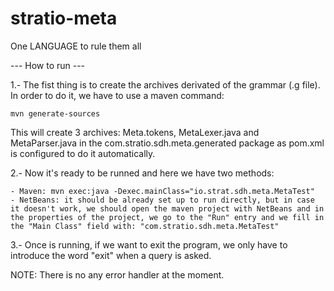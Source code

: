 stratio-meta
============

One LANGUAGE to rule them all

--- How to run ---

1.- The fist thing is to create the archives derivated of the grammar (.g file). In order to do it, we have to use a maven command:

	mvn generate-sources

This will create 3 archives: Meta.tokens, MetaLexer.java and MetaParser.java in the com.stratio.sdh.meta.generated package as pom.xml is configured to do it automatically.

2.- Now it's ready to be runned and here we have two methods:
	
	- Maven: mvn exec:java -Dexec.mainClass="io.strat.sdh.meta.MetaTest"
	- NetBeans: it should be already set up to run directly, but in case it doesn't work, we should open the maven project with NetBeans and in the properties of the project, we go to the "Run" entry and we fill in the "Main Class" field with: "com.stratio.sdh.meta.MetaTest"

3.- Once is running, if we want to exit the program, we only have to introduce the word "exit" when a query is asked.


NOTE: There is no any error handler at the moment.
